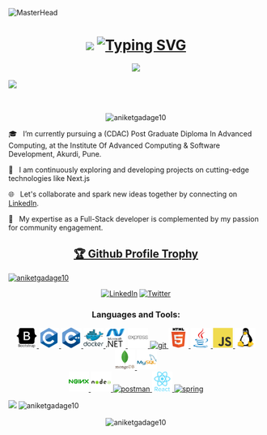 

![MasterHead](https://user-images.githubusercontent.com/74038190/241765440-80728820-e06b-4f96-9c9e-9df46f0cc0a5.gif)




<h1 align="center"> <img src="https://github.com/TheDudeThatCode/TheDudeThatCode/blob/master/Assets/Hi.gif" width="50">
<a href="https://git.io/typing-svg"><img src="https://readme-typing-svg.demolab.com?font=Fira+Code&size=35&pause=1000&center=true&vCenter=true&width=435&lines=Hey++I'm+Aniket+Gadage" alt="Typing SVG" /></a>  
</h1>


<p align="center">
<a href="https://github.com/aniketgadage10">
    <img src="https://readme-typing-svg.demolab.com?font=Fira+Code&center=true&weight=450&size=24&pause=800&color=70A4FC&width=440&height=45&lines=Full-stack+Web+Developer;Experienced+UI+Designer;Enjoy+learning+Algorithms;Building+Something+Creative" /></a>

<a><img align="left" src="https://user-images.githubusercontent.com/74038190/216644497-1951db19-8f3d-4e44-ac08-8e9d7e0d94a7.gif" width="350"/></a>
<br><br><br>
<p align="center"> <img src="https://komarev.com/ghpvc/?username=aniketgadage10&label=Profile%20views&color=0e75b6&style=flat" alt="aniketgadage10" /> </p>

<div>

🎓 &nbsp; I’m currently pursuing a (CDAC) Post Graduate Diploma In Advanced Computing, at the Institute Of Advanced Computing & Software Development, Akurdi, Pune.

🎯 &nbsp; I am continuously exploring and developing projects on cutting-edge technologies like Next.js

🌐 &nbsp; Let's collaborate and spark new ideas together by connecting on [LinkedIn](https://www.linkedin.com/in/aniket-gadage-35430422b).

🚀 &nbsp; My expertise as a Full-Stack developer is complemented by my passion for community engagement.

</div align="center">
<a href="https://github.com/ryo-ma/github-profile-trophy">
    <h2 align="center">🏆 Github Profile Trophy</h2></a>
    <a href="https://github.com/ryo-ma/github-profile-trophy" align="center">
        <img width=800 src="https://github-profile-trophy.vercel.app/?username=aniketgadage10&column=8&theme=gruvbox&no-frame=true"                 alt="aniketgadage10"/> 
    </a>
</div>
</div><br/>
<p align="center">
   <a href="https://www.linkedin.com/in/aniketgadage/"><img src="https://img.shields.io/badge/LinkedIn-AniketGadage10-blue?style=flat-square&logo=linkedin" alt="LinkedIn" href="https://www.linkedin.com/in/aniketgadage/"></a>
  <a href="https://twitter.com/gadage_aniket"><img src="https://img.shields.io/twitter/follow/AniketGadage10-blue?style=flat-square&logo=twitter" alt="Twitter" href="https://twitter.com/gadage_aniket"></a>
  </br>
</p>




<h3 align="center">Languages and Tools:</h3>
<p align="center"> <a href="https://getbootstrap.com" target="_blank" rel="noreferrer"> <img src="https://raw.githubusercontent.com/devicons/devicon/master/icons/bootstrap/bootstrap-plain-wordmark.svg" alt="bootstrap" width="40" height="40"/> </a> <a href="https://www.cprogramming.com/" target="_blank" rel="noreferrer"> <img src="https://raw.githubusercontent.com/devicons/devicon/master/icons/c/c-original.svg" alt="c" width="40" height="40"/> </a> <a href="https://www.w3schools.com/cpp/" target="_blank" rel="noreferrer"> <img src="https://raw.githubusercontent.com/devicons/devicon/master/icons/cplusplus/cplusplus-original.svg" alt="cplusplus" width="40" height="40"/> </a> <a href="https://www.docker.com/" target="_blank" rel="noreferrer"> <img src="https://raw.githubusercontent.com/devicons/devicon/master/icons/docker/docker-original-wordmark.svg" alt="docker" width="40" height="40"/> </a> <a href="https://dotnet.microsoft.com/" target="_blank" rel="noreferrer"> <img src="https://raw.githubusercontent.com/devicons/devicon/master/icons/dot-net/dot-net-original-wordmark.svg" alt="dotnet" width="40" height="40"/> </a> <a href="https://expressjs.com" target="_blank" rel="noreferrer"> <img src="https://raw.githubusercontent.com/devicons/devicon/master/icons/express/express-original-wordmark.svg" alt="express" width="40" height="40"/> </a> <a href="https://git-scm.com/" target="_blank" rel="noreferrer"> <img src="https://www.vectorlogo.zone/logos/git-scm/git-scm-icon.svg" alt="git" width="40" height="40"/> </a> <a href="https://www.w3.org/html/" target="_blank" rel="noreferrer"> <img src="https://raw.githubusercontent.com/devicons/devicon/master/icons/html5/html5-original-wordmark.svg" alt="html5" width="40" height="40"/> </a> <a href="https://www.java.com" target="_blank" rel="noreferrer"> <img src="https://raw.githubusercontent.com/devicons/devicon/master/icons/java/java-original.svg" alt="java" width="40" height="40"/> </a> <a href="https://developer.mozilla.org/en-US/docs/Web/JavaScript" target="_blank" rel="noreferrer"> <img src="https://raw.githubusercontent.com/devicons/devicon/master/icons/javascript/javascript-original.svg" alt="javascript" width="40" height="40"/> </a> <a href="https://www.linux.org/" target="_blank" rel="noreferrer"> <img src="https://raw.githubusercontent.com/devicons/devicon/master/icons/linux/linux-original.svg" alt="linux" width="40" height="40"/> </a> <a href="https://www.mongodb.com/" target="_blank" rel="noreferrer"> <img src="https://raw.githubusercontent.com/devicons/devicon/master/icons/mongodb/mongodb-original-wordmark.svg" alt="mongodb" width="40" height="40"/> </a> <a href="https://www.mysql.com/" target="_blank" rel="noreferrer"> <img src="https://raw.githubusercontent.com/devicons/devicon/master/icons/mysql/mysql-original-wordmark.svg" alt="mysql" width="40" height="40"/> </a> <a href="https://www.nginx.com" target="_blank" rel="noreferrer"></br> <img src="https://raw.githubusercontent.com/devicons/devicon/master/icons/nginx/nginx-original.svg" alt="nginx" width="40" height="40"/> </a> <a href="https://nodejs.org" target="_blank" rel="noreferrer"> <img src="https://raw.githubusercontent.com/devicons/devicon/master/icons/nodejs/nodejs-original-wordmark.svg" alt="nodejs" width="40" height="40"/> </a> <a href="https://postman.com" target="_blank" rel="noreferrer"> <img src="https://www.vectorlogo.zone/logos/getpostman/getpostman-icon.svg" alt="postman" width="40" height="40"/> </a> <a href="https://reactjs.org/" target="_blank" rel="noreferrer"> <img src="https://raw.githubusercontent.com/devicons/devicon/master/icons/react/react-original-wordmark.svg" alt="react" width="40" height="40"/> </a> <a href="https://spring.io/" target="_blank" rel="noreferrer"> <img src="https://www.vectorlogo.zone/logos/springio/springio-icon.svg" alt="spring" width="40" height="40"/> </a> </p> 
<p> 
    <img width="40%" src="https://github-readme-stats.vercel.app/api/top-langs/?username=ruuuff&layout=compact&langs_count=16&theme=dracula"/>
    <img  width="50%" height="50%"  src="https://github-readme-stats.vercel.app/api?username=aniketgadage10&show_icons=true&locale=en" alt="aniketgadage10" />
</p>
<p  align="center"><img align="center" src="https://github-readme-streak-stats.herokuapp.com/?user=aniketgadage10&" alt="aniketgadage10" /></p>

